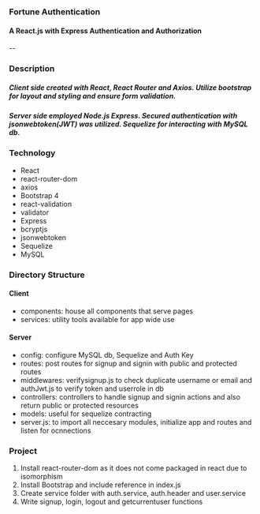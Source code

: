 ### Fortune Authentication
#### A React.js with Express Authentication and Authorization
--

### Description
##### Client side created with React, React Router and Axios. Utilize bootstrap for layout and styling and ensure form validation.
##### Server side employed Node.js Express. Secured authentication with jsonwebtoken(JWT) was utilized. Sequelize for interacting with MySQL db.

###  Technology
- React
- react-router-dom
- axios
- Bootstrap 4
- react-validation
- validator
- Express
- bcryptjs
- jsonwebtoken
- Sequelize
- MySQL

### Directory Structure
#### Client
- components: house all components that serve pages
- services: utility tools available for app wide use
#### Server
- config: configure MySQL db, Sequelize and Auth Key
- routes: post routes for signup and signin with public and protected routes
- middlewares: verifysignup.js to check duplicate username or email and authJwt.js to verify token and userrole in db
- controllers: controllers to handle signup and signin actions and also return public or protected resources
- models: useful for sequelize contracting
- server.js: to import all neccesary modules, initialize app and routes and listen for ocnnections

### Project 
1. Install react-router-dom as it does not come packaged in react due to isomorphism
2. Install Bootstrap and include reference in index.js
3. Create service folder with auth.service, auth.header and user.service
4. Write signup, login, logout and getcurrentuser functions
